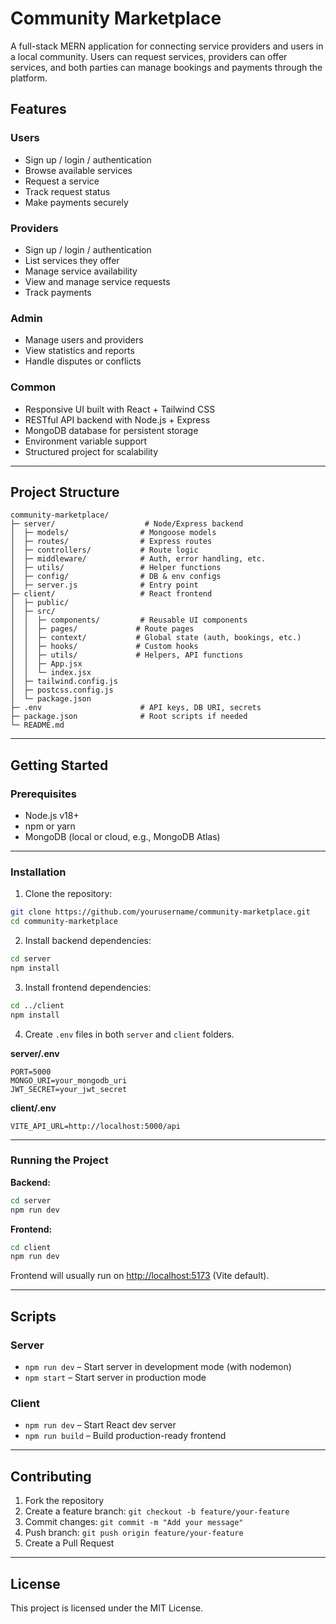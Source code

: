 # Community Marketplace

A full-stack MERN application for connecting service providers and users in a local community. Users can request services, providers can offer services, and both parties can manage bookings and payments through the platform.

## Features

### Users

- Sign up / login / authentication
- Browse available services
- Request a service
- Track request status
- Make payments securely

### Providers

- Sign up / login / authentication
- List services they offer
- Manage service availability
- View and manage service requests
- Track payments

### Admin

- Manage users and providers
- View statistics and reports
- Handle disputes or conflicts

### Common

- Responsive UI built with React + Tailwind CSS
- RESTful API backend with Node.js + Express
- MongoDB database for persistent storage
- Environment variable support
- Structured project for scalability

---

## Project Structure

```
community-marketplace/
├─ server/                    # Node/Express backend
│  ├─ models/                # Mongoose models
│  ├─ routes/                # Express routes
│  ├─ controllers/           # Route logic
│  ├─ middleware/            # Auth, error handling, etc.
│  ├─ utils/                 # Helper functions
│  ├─ config/                # DB & env configs
│  ├─ server.js              # Entry point
├─ client/                   # React frontend
│  ├─ public/
│  ├─ src/
│  │  ├─ components/         # Reusable UI components
│  │  ├─ pages/             # Route pages
│  │  ├─ context/           # Global state (auth, bookings, etc.)
│  │  ├─ hooks/             # Custom hooks
│  │  ├─ utils/             # Helpers, API functions
│  │  ├─ App.jsx
│  │  └─ index.jsx
│  ├─ tailwind.config.js
│  ├─ postcss.config.js
│  └─ package.json
├─ .env                      # API keys, DB URI, secrets
├─ package.json              # Root scripts if needed
└─ README.md
```

---

## Getting Started

### Prerequisites

- Node.js v18+
- npm or yarn
- MongoDB (local or cloud, e.g., MongoDB Atlas)

---

### Installation

1. Clone the repository:

```bash
git clone https://github.com/yourusername/community-marketplace.git
cd community-marketplace
```

2. Install backend dependencies:

```bash
cd server
npm install
```

3. Install frontend dependencies:

```bash
cd ../client
npm install
```

4. Create `.env` files in both `server` and `client` folders.

**server/.env**

```
PORT=5000
MONGO_URI=your_mongodb_uri
JWT_SECRET=your_jwt_secret
```

**client/.env**

```
VITE_API_URL=http://localhost:5000/api
```

---

### Running the Project

**Backend:**

```bash
cd server
npm run dev
```

**Frontend:**

```bash
cd client
npm run dev
```

Frontend will usually run on [http://localhost:5173](http://localhost:5173) (Vite default).

---

## Scripts

### Server

- `npm run dev` – Start server in development mode (with nodemon)
- `npm start` – Start server in production mode

### Client

- `npm run dev` – Start React dev server
- `npm run build` – Build production-ready frontend

---

## Contributing

1. Fork the repository
2. Create a feature branch: `git checkout -b feature/your-feature`
3. Commit changes: `git commit -m "Add your message"`
4. Push branch: `git push origin feature/your-feature`
5. Create a Pull Request

---

## License

This project is licensed under the MIT License.
